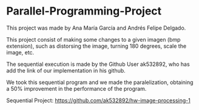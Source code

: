 # Parallel-Programming-Project

This project was made by Ana María García and Andrés Felipe Delgado.

This project consist of making some changes to a given imagen (bmp extension), such as distorsing the image, turning 180 degrees, scale the image, etc.

The sequential execution is made by the Github User ak532892, who has add the link of our implementation in his github.

We took this sequential program and we made the paralelization, obtaining a 50% improvement in the performance of the program.

Sequential Project: https://github.com/ak532892/hw-image-processing-1

